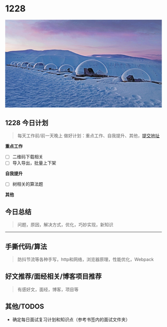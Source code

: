 
# 1228

![](./bg-imgs/1228.jpg)


## 1228 今日计划
> 每天工作前/前一天晚上 做好计划：重点工作、自我提升、其他，[提交地址](https://github.com/cuixiaorui/study-every-day/issues)

**重点工作**

- [ ] 二维码下载相关
- [ ] 导入导出，批量上下架

**自我提升**

- [ ] 树相关的算法题

**其他**

## 今日总结
> 问题，原因，解决方式，优化，巧妙实现，新知识



---



## 手撕代码/算法
> 防抖节流等各种手写，http和网络，浏览器原理，性能优化，Webpack


## 好文推荐/面经相关/博客项目推荐
> 有感好文，面经，博客，项目等


## 其他/TODOS

- 确定每日面试复习计划和知识点（参考书签内的面试文件夹）